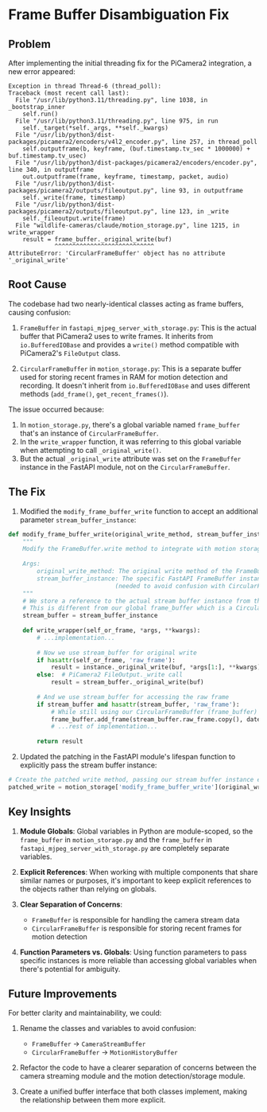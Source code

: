 # Frame Buffer Disambiguation Fix

## Problem

After implementing the initial threading fix for the PiCamera2 integration, a new error appeared:

```
Exception in thread Thread-6 (thread_poll):
Traceback (most recent call last):
  File "/usr/lib/python3.11/threading.py", line 1038, in _bootstrap_inner
    self.run()
  File "/usr/lib/python3.11/threading.py", line 975, in run
    self._target(*self._args, **self._kwargs)
  File "/usr/lib/python3/dist-packages/picamera2/encoders/v4l2_encoder.py", line 257, in thread_poll
    self.outputframe(b, keyframe, (buf.timestamp.tv_sec * 1000000) + buf.timestamp.tv_usec)
  File "/usr/lib/python3/dist-packages/picamera2/encoders/encoder.py", line 340, in outputframe
    out.outputframe(frame, keyframe, timestamp, packet, audio)
  File "/usr/lib/python3/dist-packages/picamera2/outputs/fileoutput.py", line 93, in outputframe
    self._write(frame, timestamp)
  File "/usr/lib/python3/dist-packages/picamera2/outputs/fileoutput.py", line 123, in _write
    self._fileoutput.write(frame)
  File "wildlife-cameras/claude/motion_storage.py", line 1215, in write_wrapper
    result = frame_buffer._original_write(buf)
             ^^^^^^^^^^^^^^^^^^^^^^^^^^^^
AttributeError: 'CircularFrameBuffer' object has no attribute '_original_write'
```

## Root Cause

The codebase had two nearly-identical classes acting as frame buffers, causing confusion:

1. `FrameBuffer` in `fastapi_mjpeg_server_with_storage.py`: This is the actual buffer that PiCamera2 uses to write frames. It inherits from `io.BufferedIOBase` and provides a `write()` method compatible with PiCamera2's `FileOutput` class.

2. `CircularFrameBuffer` in `motion_storage.py`: This is a separate buffer used for storing recent frames in RAM for motion detection and recording. It doesn't inherit from `io.BufferedIOBase` and uses different methods (`add_frame()`, `get_recent_frames()`).

The issue occurred because:

1. In `motion_storage.py`, there's a global variable named `frame_buffer` that's an instance of `CircularFrameBuffer`.
2. In the `write_wrapper` function, it was referring to this global variable when attempting to call `_original_write()`.
3. But the actual `_original_write` attribute was set on the `FrameBuffer` instance in the FastAPI module, not on the `CircularFrameBuffer`.

## The Fix

1. Modified the `modify_frame_buffer_write` function to accept an additional parameter `stream_buffer_instance`:

```python
def modify_frame_buffer_write(original_write_method, stream_buffer_instance=None):
    """
    Modify the FrameBuffer.write method to integrate with motion storage
    
    Args:
        original_write_method: The original write method of the FrameBuffer instance
        stream_buffer_instance: The specific FastAPI FrameBuffer instance to use
                              (needed to avoid confusion with CircularFrameBuffer)
    """
    # We store a reference to the actual stream buffer instance from the FastAPI module
    # This is different from our global frame_buffer which is a CircularFrameBuffer
    stream_buffer = stream_buffer_instance
    
    def write_wrapper(self_or_frame, *args, **kwargs):
        # ...implementation...
        
        # Now we use stream_buffer for original write
        if hasattr(self_or_frame, 'raw_frame'):
            result = instance._original_write(buf, *args[1:], **kwargs)
        else:  # PiCamera2 FileOutput._write call
            result = stream_buffer._original_write(buf)
            
        # And we use stream_buffer for accessing the raw frame
        if stream_buffer and hasattr(stream_buffer, 'raw_frame'):
            # While still using our CircularFrameBuffer (frame_buffer) for storage
            frame_buffer.add_frame(stream_buffer.raw_frame.copy(), datetime.datetime.now())
            # ...rest of implementation...
        
        return result
```

2. Updated the patching in the FastAPI module's lifespan function to explicitly pass the stream buffer instance:

```python
# Create the patched write method, passing our stream buffer instance explicitly
patched_write = motion_storage['modify_frame_buffer_write'](original_write, frame_buffer)
```

## Key Insights

1. **Module Globals**: Global variables in Python are module-scoped, so the `frame_buffer` in `motion_storage.py` and the `frame_buffer` in `fastapi_mjpeg_server_with_storage.py` are completely separate variables.

2. **Explicit References**: When working with multiple components that share similar names or purposes, it's important to keep explicit references to the objects rather than relying on globals.

3. **Clear Separation of Concerns**:
   - `FrameBuffer` is responsible for handling the camera stream data
   - `CircularFrameBuffer` is responsible for storing recent frames for motion detection

4. **Function Parameters vs. Globals**: Using function parameters to pass specific instances is more reliable than accessing global variables when there's potential for ambiguity.

## Future Improvements

For better clarity and maintainability, we could:

1. Rename the classes and variables to avoid confusion:
   - `FrameBuffer` → `CameraStreamBuffer`
   - `CircularFrameBuffer` → `MotionHistoryBuffer`

2. Refactor the code to have a clearer separation of concerns between the camera streaming module and the motion detection/storage module.

3. Create a unified buffer interface that both classes implement, making the relationship between them more explicit.